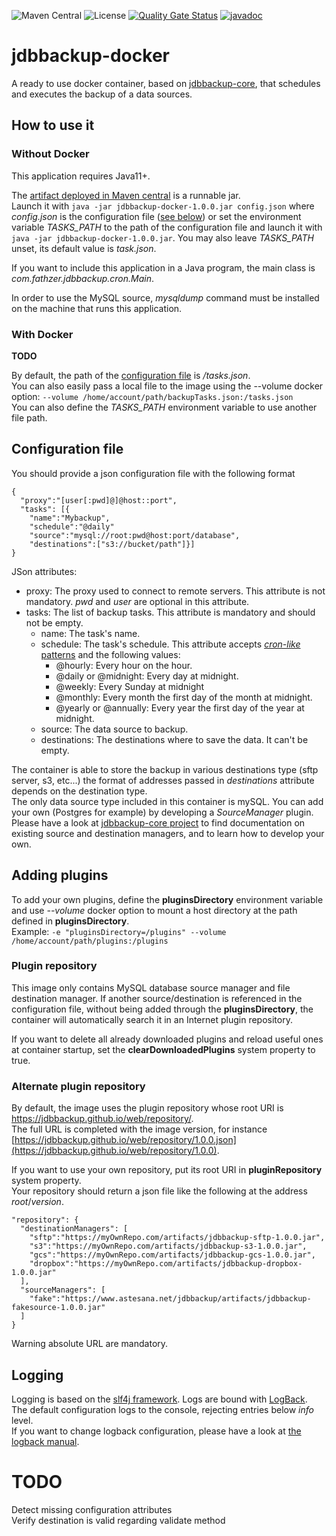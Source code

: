 ![Maven Central](https://img.shields.io/maven-central/v/com.fathzer/jdbbackup-docker)
![License](https://img.shields.io/badge/license-Apache%202.0-brightgreen.svg)
[![Quality Gate Status](https://sonarcloud.io/api/project_badges/measure?project=jdbbackup_jdbbackup-docker&metric=alert_status)](https://sonarcloud.io/summary/new_code?id=jdbbackup_jdbbackup-docker)
[![javadoc](https://javadoc.io/badge2/com.fathzer/jdbbackup-docker/javadoc.svg)](https://javadoc.io/doc/com.fathzer/jdbbackup-docker)

# jdbbackup-docker
A ready to use docker container, based on [jdbbackup-core](https://github.com/jdbbackup/jdbbackup-core), that schedules and executes the backup of a data sources.

## How to use it

### Without Docker
This application requires Java11+.

The [artifact deployed in Maven central](https://repo1.maven.org/maven2/com/fathzer/jdbbackup-docker/1.0.0/jdbbackup-docker-1.0.0.jar) is a runnable jar.  
Launch it with ```java -jar jdbbackup-docker-1.0.0.jar config.json``` where *config.json* is the configuration file ([see below](#configuration-file)) or set the environment variable *TASKS_PATH* to the path of the configuration file and launch it with ```java -jar jdbbackup-docker-1.0.0.jar```. You may also leave *TASKS_PATH* unset, its default value is *task.json*.

If you want to include this application in a Java program, the main class is *com.fathzer.jdbbackup.cron.Main*.

In order to use the MySQL source, *mysqldump* command must be installed on the machine that runs this application.

### With Docker
**TODO**

By default, the path of the [configuration file](#configuration-file) is */tasks.json*.  
You can also easily pass a local file to the image using the --volume docker option: 
```--volume /home/account/path/backupTasks.json:/tasks.json```  
You can also define the *TASKS_PATH* environment variable to use another file path.

## Configuration file
You should provide a json configuration file with the following format

```
{
  "proxy":"[user[:pwd]@]@host::port",
  "tasks": [{
  	"name":"Mybackup",
  	"schedule":"@daily"
  	"source":"mysql://root:pwd@host:port/database",
  	"destinations":["s3://bucket/path"]}]
}
```

JSon attributes:  
- proxy: The proxy used to connect to remote servers. This attribute is not mandatory. *pwd* and *user* are optional in this attribute.
- tasks: The list of backup tasks. This attribute is mandatory and should not be empty.
  - name: The task's name.
  - schedule: The task's schedule. This attribute accepts [*cron-like* patterns](https://www.sauronsoftware.it/projects/cron4j/manual.php#p02) and the following values:
    - @hourly: Every hour on the hour.
    - @daily or @midnight: Every day at midnight.
    - @weekly: Every Sunday at midnight
    - @monthly: Every month the first day of the month at midnight.
    - @yearly or @annually: Every year the first day of the year at midnight.
  - source: The data source to backup.
  - destinations: The destinations where to save the data. It can't be empty.
  
The container is able to store the backup in various destinations type (sftp server, s3, etc...) the format of addresses passed in *destinations* attribute depends on the destination type.  
The only data source type included in this container is mySQL. You can add your own (Postgres for example) by developing a *SourceManager* plugin.  
Please have a look at [jdbbackup-core project](https://github.com/jdbbackup/jdbbackup-core) to find documentation on existing source and destination managers, and to learn how to develop your own. 

## Adding plugins
To add your own plugins, define the **pluginsDirectory** environment variable and use *--volume* docker option to mount a host directory at the path defined in **pluginsDirectory**.  
Example: ```-e "pluginsDirectory=/plugins" --volume /home/account/path/plugins:/plugins```

### Plugin repository
This image only contains MySQL database source manager and file destination manager. If another source/destination is referenced in the configuration file, without being added through the **pluginsDirectory**, the container will automatically search it in an Internet plugin repository.  

If you want to delete all already downloaded plugins and reload useful ones at container startup, set the **clearDownloadedPlugins** system property to true.

### Alternate plugin repository
By default, the image uses the plugin repository whose root URI is https://jdbbackup.github.io/web/repository/.  
The full URL is completed with the image version, for instance [https://jdbbackup.github.io/web/repository/1.0.0.json](https://jdbbackup.github.io/web/repository/1.0.0).

If you want to use your own repository, put its root URI in **pluginRepository** system property.  
Your repository should return a json file like the following at the address *root*/*version*.

```
"repository": {
  "destinationManagers": [
    "sftp":"https://myOwnRepo.com/artifacts/jdbbackup-sftp-1.0.0.jar",
    "s3":"https://myOwnRepo.com/artifacts/jdbbackup-s3-1.0.0.jar",
    "gcs":"https://myOwnRepo.com/artifacts/jdbbackup-gcs-1.0.0.jar",
    "dropbox":"https://myOwnRepo.com/artifacts/jdbbackup-dropbox-1.0.0.jar"
  ],
  "sourceManagers": [
    "fake":"https://www.astesana.net/jdbbackup/artifacts/jdbbackup-fakesource-1.0.0.jar"
  ]
}
```
Warning absolute URL are mandatory.

## Logging
Logging is based on the [slf4j framework](https://www.slf4j.org/). Logs are bound with [LogBack](https://logback.qos.ch/manual/).  
The default configuration logs to the console, rejecting entries below *info* level.  
If you want to change logback configuration, please have a look at [the logback manual](https://logback.qos.ch/manual/configuration.html).

# TODO
Detect missing configuration attributes  
Verify destination is valid regarding validate method
